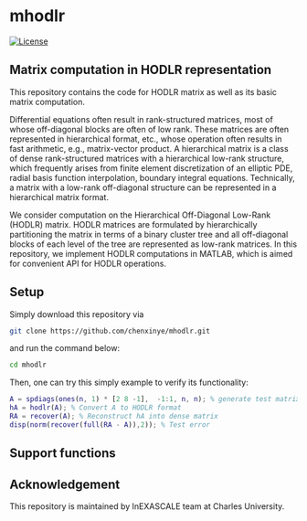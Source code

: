 #   mhodlr

[![License](https://img.shields.io/badge/License-BSD_3--Clause-lightblue.svg)](https://opensource.org/licenses/BSD-3-Clause)

## Matrix computation in HODLR representation

This repository contains the code for HODLR matrix as well as its basic matrix computation.

Differential equations often result in rank-structured matrices, most of whose off-diagonal blocks are often of low rank. These matrices are often represented in hierarchical format, etc., whose operation often results in fast arithmetic, e.g., matrix-vector product.  A hierarchical matrix is a class of dense rank-structured matrices with a hierarchical low-rank structure, which frequently arises from finite element discretization of an elliptic PDE, radial basis function interpolation, boundary integral equations. Technically, a matrix with a low-rank off-diagonal structure can be represented in a hierarchical matrix format.

We consider computation on the Hierarchical Off-Diagonal Low-Rank (HODLR) matrix. HODLR matrices are formulated by hierarchically partitioning the matrix in terms of a binary cluster tree and all off-diagonal blocks of each level of the tree are represented as low-rank matrices. In this repository, we implement HODLR computations in MATLAB, which is aimed for convenient API for HODLR operations. 


Setup
-------

Simply download this repository via
```bash
git clone https://github.com/chenxinye/mhodlr.git
```
and run the command below:
```bash
cd mhodlr
```

Then, one can try this simply example to verify its functionality:
```matlab
A = spdiags(ones(n, 1) * [2 8 -1],  -1:1, n, n); % generate test matrix
hA = hodlr(A); % Convert A to HODLR format
RA = recover(A); % Reconstruct hA into dense matrix
disp(norm(recover(full(RA - A)),2)); % Test error
```

Support functions
---------------


Acknowledgement
---------------
This repository is maintained by InEXASCALE team at Charles University. 
